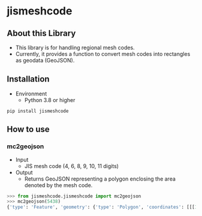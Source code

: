 # jismeshcode

## About this Library

- This library is for handling regional mesh codes.
- Currently, it provides a function to convert mesh codes into rectangles as geodata (GeoJSON).

## Installation

- Environment
  - Python 3.8 or higher

```shell
pip install jismeshcode
```

## How to use

### mc2geojson

- Input
  - JIS mesh code (4, 6, 8, 9, 10, 11 digits)
- Output
  - Returns GeoJSON representing a polygon enclosing the area denoted by the mesh code.

```Python
>>> from jismeshcode.jismeshcode import mc2geojson
>>> mc2geojson(5438)
{'type': 'Feature', 'geometry': {'type': 'Polygon', 'coordinates': [[[138, 36.0], [139, 36.0], [139, 36.666666666666664], [138, 36.666666666666664], [138, 36.0]]]}, 'properties': {'meshcode': '5438'}}
```
